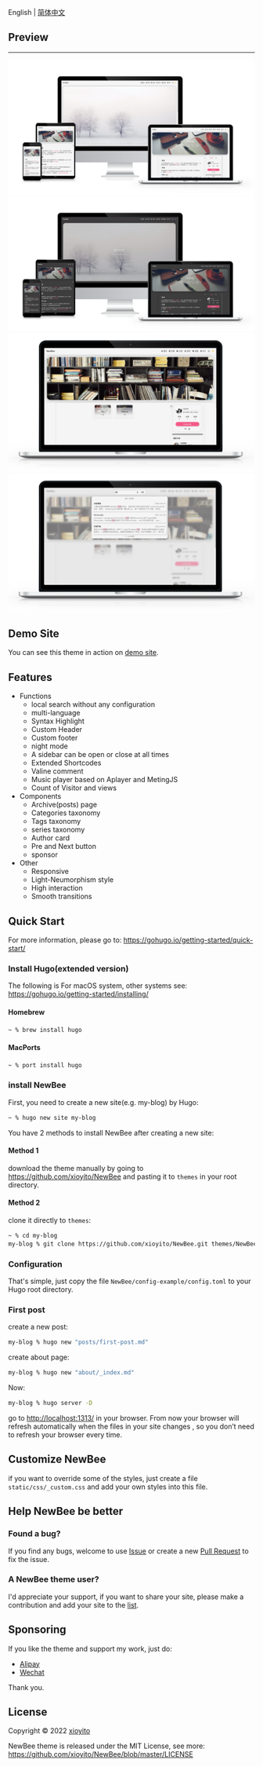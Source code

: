 
English | [简体中文](https://github.com/xioyito/NewBee/blob/master/README.zh-cn.md)

## Preview
---
![NewBee-Preview-1](https://raw.githubusercontent.com/xioyito/NewBee/main/images/preview-1.png "light-mode")
![NewBee-Preview-2](https://raw.githubusercontent.com/xioyito/NewBee/main/images/preview-2.png "dark-mode")
![NewBee-Preview-3](https://raw.githubusercontent.com/xioyito/NewBee/main/images/preview-3.png "categories taxonomy")
![NewBee-Preview-4](https://raw.githubusercontent.com/xioyito/NewBee/main/images/preview-4.png "local search")

## Demo Site
You can see this theme in action on [demo site](https://xioyito.top).

## Features
* Functions
    * local search without any configuration
    * multi-language
    * Syntax Highlight
    * Custom Header
    * Custom footer
    * night mode
    * A sidebar can be open or close at all times
    * Extended Shortcodes
    * Valine comment
    * Music player based on Aplayer and MetingJS
    * Count of Visitor and views
* Components
    * Archive(posts) page
    * Categories taxonomy
    * Tags taxonomy
    * series taxonomy
    * Author card
    * Pre and Next button
    * sponsor
* Other
    * Responsive
    * Light-Neumorphism style
    * High interaction
    * Smooth transitions

## Quick Start
For more information, please go to: <https://gohugo.io/getting-started/quick-start/>

### Install Hugo(extended version)
The following is For macOS system, other systems see: <https://gohugo.io/getting-started/installing/>

#### Homebrew
``` bash
~ % brew install hugo
```

#### MacPorts
``` bash
~ % port install hugo
```

### install NewBee
First, you need to create a new site(e.g. my-blog) by Hugo:
``` bash
~ % hugo new site my-blog
```

You have 2 methods to install NewBee after creating a new site:
#### Method 1

download the theme manually by going to <https://github.com/xioyito/NewBee> and pasting it to `themes` in your root directory.

#### Method 2

clone it directly to `themes`:
``` bash
~ % cd my-blog
my-blog % git clone https://github.com/xioyito/NewBee.git themes/NewBee
```

### Configuration
That's simple, just copy the file `NewBee/config-example/config.toml` to your Hugo root directory.

### First post
create a new post:
``` bash
my-blog % hugo new "posts/first-post.md"
```
create about page:
``` bash
my-blog % hugo new "about/_index.md"
```
Now:
``` bash
my-blog % hugo server -D
```
go to <http://localhost:1313/> in your browser. From now your browser will refresh automatically when the files in your site changes , so you don’t need to refresh your browser every time.

## Customize NewBee
if you want to override some of the styles, just create a file `static/css/_custom.css` and add your own styles into this file.

## Help NewBee be better
### Found a bug?
If you find any bugs, welcome to use [Issue](https://github.com/xioyito/NewBee/issues) or create a new [Pull Request](https://github.com/xioyito/NewBee/pulls)  to fix the issue.

### A NewBee theme user?
I'd appreciate your support, if you want to share your site, please make a contribution and add your site to the [list](https://github.com/xioyito/NewBee/blob/master/USERS.md).


## Sponsoring
If you like the theme and support my work, just do:
* [Alipay](https://github.com/xioyito/NewBee/raw/master/images/Alipay.jpeg)
* [Wechat](https://github.com/xioyito/NewBee/raw/master/images/Wechat.jpeg)

Thank you.

## License
Copyright © 2022 [xioyito](https://github.com/xioyito)

NewBee theme is released under the MIT License, see more: <https://github.com/xioyito/NewBee/blob/master/LICENSE>

